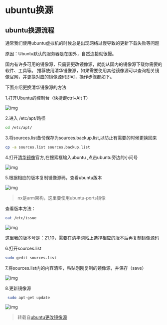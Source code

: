 # ubuntu换源

## ubuntu换源流程

通常我们使用ubuntu虚拟机的时候总是出现网络过慢导致的更新下载失败等问题

原因：Ubuntu默认的服务器是在国外，自然连接就很慢。

国内有许多可用的镜像源，只需要更改镜像源，就能从国内的镜像源下载你需要的软件、工具等。 推荐使用清华镜像源，如果需要使用其他镜像源可以查询相关镜像官网，并更换对应的镜像源码即可，操作步骤都如下。

下面介绍更换清华镜像源的方法

1.打开Ubuntu的控制台（快捷键ctrl+Alt T）

![img](https://zwx-pic.oss-cn-beijing.aliyuncs.com/img/watermark,type_d3F5LXplbmhlaQ,shadow_50,text_Q1NETiBA5Yaw5bGx5Li25LiA6KeS,size_20,color_FFFFFF,t_70,g_se,x_16.png)

2.进入 /etc/apt/路径

``` bash
cd /etc/apt/
```

3.将sources.list备份保存为sources.backup.list,以防止有需要的时候更换回来

``` bash
cp -a sources.list sources.backup.list
```

4.打开[清华镜像](https://mirrors.tuna.tsinghua.edu.cn/)官方,在搜索框输入ubuntu ,点击ubuntu旁边的小问号

![img](https://zwx-pic.oss-cn-beijing.aliyuncs.com/img/watermark,type_d3F5LXplbmhlaQ,shadow_50,text_Q1NETiBA5Yaw5bGx5Li25LiA6KeS,size_20,color_FFFFFF,t_70,g_se,x_16-16849501606703.png)

 5.根据相应的版本复制镜像源码，查看ubuntu版本

![img](https://zwx-pic.oss-cn-beijing.aliyuncs.com/img/b070f8ab61b74615bdb0c8847802f02b.png)

> nx是arm架构，这里要使用ubuntu-ports镜像

查看版本方法： 

``` bash
cat /etc/issue
```

![img](https://zwx-pic.oss-cn-beijing.aliyuncs.com/img/watermark,type_d3F5LXplbmhlaQ,shadow_50,text_Q1NETiBA5Yaw5bGx5Li25LiA6KeS,size_10,color_FFFFFF,t_70,g_se,x_16.png)

这里我的版本号是：21.10，需要在清华网站上选择相应的版本后再复制镜像源码

 6.打开sources.list

``` bash
sudo gedit sources.list
```

7.将sources.list内的内容清空，粘贴刚刚复制的镜像源，并保存（save）

![img](https://zwx-pic.oss-cn-beijing.aliyuncs.com/img/watermark,type_d3F5LXplbmhlaQ,shadow_50,text_Q1NETiBA5Yaw5bGx5Li25LiA6KeS,size_20,color_FFFFFF,t_70,g_se,x_16-168495025259310.png)

8.更新镜像源

``` bash
 sudo apt-get update
```

![img](https://zwx-pic.oss-cn-beijing.aliyuncs.com/img/watermark,type_d3F5LXplbmhlaQ,shadow_50,text_Q1NETiBA5Yaw5bGx5Li25LiA6KeS,size_20,color_FFFFFF,t_70,g_se,x_16-168495027843013.png)



> 转载自[ubuntu更改镜像源](https://blog.csdn.net/qq_57171795/article/details/123109463)